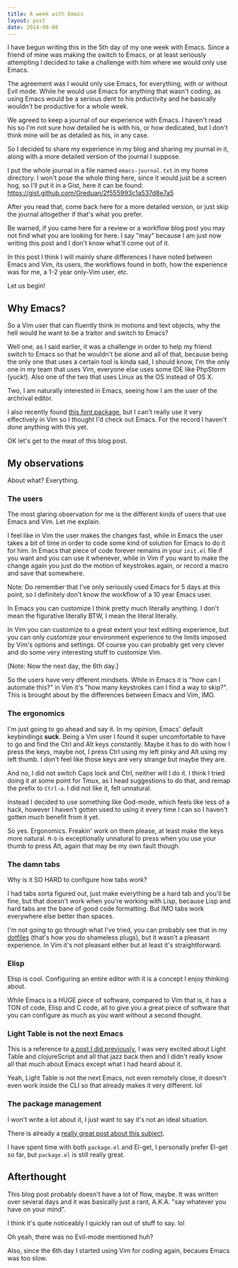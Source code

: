 ```yaml
---
title: A week with Emacs
layout: post
date: 2014-08-08
---
```


I have begun writing this in the 5th day of my one week with Emacs.  Since a
friend of mine was making the switch to Emacs, or at least seriously attempting
I decided to take a challenge with him where we would only use Emacs.

The agreement was I would only use Emacs, for everything, with or without Evil
mode.  While he would use Emacs for anything that wasn't coding, as using Emacs
would be a serious dent to his prductivity and he basically wouldn't be
productive for a whole week.

We agreed to keep a journal of our experience with Emacs.  I haven't read his so
I'm not sure how detailed he is with his, or how dedicated, but I don't think
mine will be as detailed as his, in any case.

So I decided to share my experience in my blog and sharing my journal in it,
along with a more detailed version of the journal I suppose.

I put the whole journal in a file named `emacs-journal.txt` in my home
directory.  I won't pose the whole thing here, since it would just be a screen
hog, so I'll put it in a Gist, here it can be
found: <https://gist.github.com/Greduan/2f555993c1a537d8e7a5>

After you read that, come back here for a more detailed version, or just skip
the journal altogether if that's what you prefer.

Be warned, if you came here for a review or a workflow blog post you may not
find what you are looking for here.  I say "may" because I am just now writing
this post and I don't know what'll come out of it.

In this post I think I will mainly share differences I have noted between
Emacs and Vim, its users, the workflows found in both, how the experience was
for me, a 1-2 year only-Vim user, etc.

Let us begin!

## Why Emacs?

So a Vim user that can fluently think in motions and text objects, why the hell
would he want to be a traitor and switch to Emacs?

Well one, as I said earlier, it was a challenge in order to help my friend
switch to Emacs so that he wouldn't be alone and all of that, because being
the only one that uses a certain tool is kinda sad, I should know, I'm the only
one in my team that uses Vim, everyone else uses some IDE like PhpStorm (yuck!).
Also one of the two that uses Linux as the OS instead of OS X.

Two, I am naturally interested in Emacs, seeing how I am the user of the
archrival editor.

I also recently found [this font package](http://input.fontbureau.com/), but
I can't really use it very effectively in Vim so I thought I'd check out Emacs.
For the record I haven't done anything with this yet.

OK let's get to the meat of this blog post.

## My observations

About what?  Everything.

### The users

The most glaring observation for me is the different kinds of users that use
Emacs and Vim.  Let me explain.

I feel like in Vim the user makes the changes fast, while in Emacs the user
takes a bit of time in order to code some kind of solution for Emacs to do it
for him.  In Emacs that piece of code forever remains in your `init.el` file
if you want and you can use it whenever, while in Vim if you want to make the
change again you just do the motion of keystrokes again, or record a macro and
save that somewhere.

Note:  Do remember that I've only seriously used Emacs for 5 days at this point,
so I definitely don't know the workflow of a 10 year Emacs user.

In Emacs you can customize I think pretty much literally anything.  I don't mean
the figurative literally BTW, I mean the literal literally.

In Vim you can customize to a great extent your text editing experience, but you
can only customize your environment experience to the limits imposed by Vim's
options and settings.  Of course you can probably get very clever and do some
very interesting stuff to customize Vim.

[Note: Now the next day, the 6th day.]

So the users have very dfferent mindsets.  While in Emacs it is "how can I
automate this?" in Vim it's "how many keystrokes can I find a way to skip?".
This is brought about by the differences between Emacs and Vim, IMO.

### The ergonomics

I'm just going to go ahead and say it.  In my opinion, Emacs' default keybindings
**suck**.  Being a Vim user I found it super uncomfortable to have to go and find
the Ctrl and Alt keys constantly.  Maybe it has to do with how I press the keys,
maybe not, I press Ctrl using my left pinky and Alt using my left thumb.  I don't
feel like those keys are very strange but maybe they are.

And no, I did not switch Caps lock and Ctrl, neither will I do it.  I think I
tried doing it at some point for Tmux, as I head suggestions to do that, and
remap the prefix to `Ctrl-a`.  I did not like it, felt unnatural.

Instead I decided to use something like God-mode, which feels like less of a
hack, however I haven't gotten used to using it every time I can so I haven't
gotten much benefit from it yet.

So yes.  Ergonomics.  Freakin' work on them please, at least make the keys more
natural.  `M-b` is exceptionally unnatural to press when you use your thumb to
press Alt, again that may be my own fault though.

### The damn tabs

Why is it SO HARD to configure how tabs work?

I had tabs sorta figured out, just make everything be a hard tab and you'll be
fine, but that doesn't work when you're working with Lisp, because Lisp and
hard tabs are the bane of good code formatting.  But IMO tabs work everywhere
else better than spaces.

I'm not going to go through what I've tried, you can probably see that in my
[dotfiles](https://github.com/Greduan/dotfiles/tree/master/emacs.d) (that's how
you do shameless plugs), but it wasn't a pleasant experience.  In Vim it's not
pleasant either but at least it's straightforward.

### Elisp

Elisp is cool.  Configuring an entire editor with it is a concept I enjoy
thinking about.

While Emacs is a HUGE piece of software, compared to Vim that is, it has a TON
of code, Elisp and C code, all to give you a great piece of software that you
can configure as much as you want without a second thought.

### Light Table is not the next Emacs

This is a reference to [a post I did
previously](http://blog.greduan.com/2013/11/lttne.html), I was very excited
about Light Table and clojureScript and all that jazz back then and I didn't
really know all that much about Emacs except what I had heard about it.

Yeah, Light Table is not the next Emacs, not even remotely close, it doesn't
even work inside the CLI so that already makes it very different. lol

### The package management

I won't write a lot about it, I just want to say it's not an ideal situation.

There is already a [really great post about this
subject](http://batsov.com/articles/2012/02/19/package-management-in-emacs-the-good-the-bad-and-the-ugly/).

I have spent time with both `package.el` and El-get, I personally prefer
El-get so far, but `package.el` is still really great.

## Afterthought

This blog post probably doesn't have a lot of flow, maybe.  It was written over
several days and it was basically just a rant, A.K.A. "say whatever you have on
your mind".

I think it's quite noticeably I quickly ran out of stuff to say.  lol

Oh yeah, there was no Evil-mode mentioned huh?

Also, since the 6th day I started using Vim for coding again, becaues Emacs was
too slow.
